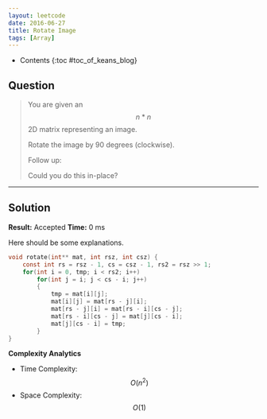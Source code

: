 ```yaml
---
layout: leetcode
date: 2016-06-27
title: Rotate Image
tags: [Array]
---
```


* Contents
{:toc #toc_of_keans_blog}

## Question

> You are given an $$n*n$$ 2D matrix representing an image.
>
>Rotate the image by 90 degrees (clockwise).
>
>Follow up:
>
>Could you do this in-place?
>


***

## Solution

**Result:** Accepted **Time:** 0 ms

Here should be some explanations.

```c
void rotate(int** mat, int rsz, int csz) {
    const int rs = rsz - 1, cs = csz - 1, rs2 = rsz >> 1;
    for(int i = 0, tmp; i < rs2; i++)
        for(int j = i; j < cs - i; j++)
        {
            tmp = mat[i][j];
            mat[i][j] = mat[rs - j][i];
            mat[rs - j][i] = mat[rs - i][cs - j];
            mat[rs - i][cs - j] = mat[j][cs - i];
            mat[j][cs - i] = tmp;
        }
}
```

**Complexity Analytics**

- Time Complexity: $$O(n^2)$$
- Space Complexity: $$O(1)$$
